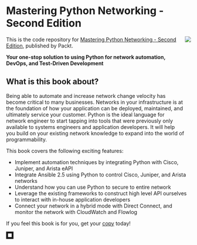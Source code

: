 # Mastering Python Networking - Second Edition

<a href="https://www.packtpub.com/networking-and-servers/mastering-python-networking-second-edition?utm_source=repository&utm_medium=github&utm_campaign=repository&utm_term=9781789135992"><img src="https://dz13w8afd47il.cloudfront.net/sites/default/files/imagecache/ppv4_main_book_cover/B10652.png" height="256px" align="right"></a>

This is the code repository for [Mastering Python Networking - Second Edition](https://www.packtpub.com/networking-and-servers/mastering-python-networking-second-edition?utm_source=repository&utm_medium=github&utm_campaign=repository&utm_term=9781789135992), published by Packt.

**Your one-stop solution to using Python for network automation, DevOps, and Test-Driven Development**

## What is this book about?
Being able to automate and increase network change velocity has become critical to many businesses. Networks in your infrastructure is at the foundation of how your application can be deployed, maintained, and ultimately service your customer. Python is the ideal language for network engineer to start tapping into tools that were previously only available to systems engineers and application developers. It will help you build on your existing network knowledge to expand into the world of programmability.

This book covers the following exciting features:
* Implement automation techniques by integrating Python with Cisco, Juniper, and Arista eAPI
* Integrate Ansible 2.5 using Python to control Cisco, Juniper, and Arista networks
* Understand how you can use Python to secure to entire network
* Leverage the existing frameworks to construct high level API ourselves to interact with in-house application developers
* Connect your network in a hybrid mode with Direct Connect, and monitor the network with CloudWatch and Flowlog

If you feel this book is for you, get your [copy](https://www.amazon.com/dp/1789135990) today!

<a href="https://www.packtpub.com/?utm_source=github&utm_medium=banner&utm_campaign=GitHubBanner"><img src="https://raw.githubusercontent.com/PacktPublishing/GitHub/master/GitHub.png" 
alt="https://www.packtpub.com/" border="5" /></a>
